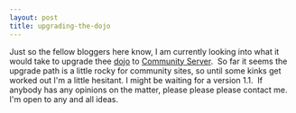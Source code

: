 ```yaml
---
layout: post
title: upgrading-the-dojo
---
```

Just so the fellow bloggers here know, I am currently looking into what
it would take to upgrade thee [dojo](http://blogs.geekdojo.net/) to
[Community Server](http://www.communityserver.org/).  So far it seems
the upgrade path is a little rocky for community sites, so until some
kinks get worked out I'm a little hesitant. I might be waiting for a
version 1.1.  If anybody has any opinions on the matter, please please
please contact me.  I'm open to any and all ideas.
